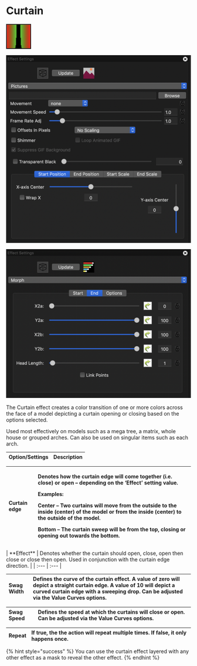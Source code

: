 # Curtain

![Icon](../../.gitbook/assets/image-796.png)

![Sequencer Grid](../../.gitbook/assets/image%20%28427%29.png)

![](../../.gitbook/assets/image%20%28519%29.png)

The Curtain effect creates a color transition of one or more colors across the face of a model depicting a curtain opening or closing based on the options selected.

Used most effectively on models such as a mega tree, a matrix, whole house or grouped arches. Can also be used on singular items such as each arch.

| **Option/Settings** | Description |
| :--- | :--- |


<table>
  <thead>
    <tr>
      <th style="text-align:left"><b>Curtain edge</b>
      </th>
      <th style="text-align:left">
        <p>Denotes how the curtain edge will come together (i.e. close) or open &#x2013;
          depending on the &#x2018;Effect&#x2019; setting value.
          <br />
        </p>
        <p>Examples:</p>
        <p>Center &#x2013; Two curtains will move from the outside to the inside
          (center) of the model or from the inside (center) to the outside of the
          model.</p>
        <p>Bottom &#x2013; The curtain sweep will be from the top, closing or opening
          out towards the bottom.</p>
      </th>
    </tr>
  </thead>
  <tbody></tbody>
</table>| **Effect** | Denotes whether the curtain should open, close, open then close or close then open. Used in conjunction with the curtain edge direction. |
| :--- | :--- |


| **Swag Width** | Defines the curve of the curtain effect. A value of zero will depict a straight curtain edge. A value of 10 will depict a curved curtain edge with a sweeping drop. Can be adjusted via the Value Curves options. |
| :--- | :--- |


| **Swag Speed** | Defines the speed at which the curtains will close or open. Can be adjusted via the Value Curves options. |
| :--- | :--- |


| **Repeat** | If true, the the action will repeat multiple times. If false, it only happens once. |
| :--- | :--- |


{% hint style="success" %}
You can use the curtain effect layered with any other effect as a mask to reveal the other effect.
{% endhint %}

